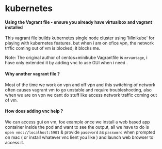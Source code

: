 # kubernetes

#### Using the Vagrant file - ensure you already have virtualbox and vagrant installed

This vagrant file builds kubernetes single node cluster using 'Minikube' for playing with kubernetes features. but when i am on ofice vpn, the network trffic coming out of vm is blocked,  it blocks me.

Note: The original author of  centos+minikube Vagrantfile is `mrvantage`, i have only extended it by adding vnc to use GUI when i need .

#### Why another vagrant file ?

Most of the time we work on vpn and off vpn and this switching of network often causes vagrant vm to go unstable and require troubleshooting, also when we are on vpn we cant do stuff like access  network traffic coming out of vm.

#### How does adding vnc help ?

We can access  gui  on vm,  foe example once we install a web based app container inside the pod and want to see the output, all we have to do is `open vnc://localhost:5901` & provide `password` as `password` when prompted on mac ( or install whatever vnc lient you like ) and launch web browser to access it.
